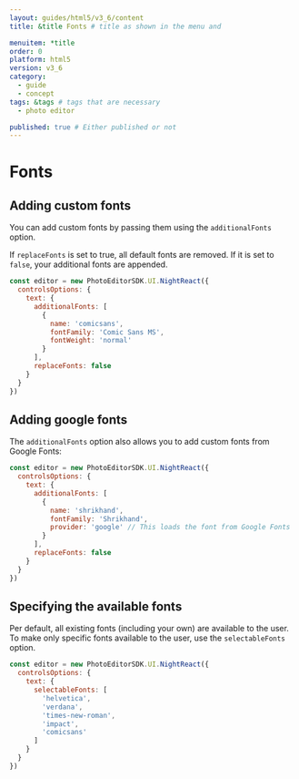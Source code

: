 ```yaml
---
layout: guides/html5/v3_6/content
title: &title Fonts # title as shown in the menu and 

menuitem: *title
order: 0
platform: html5
version: v3_6
category: 
  - guide
  - concept
tags: &tags # tags that are necessary
  - photo editor 

published: true # Either published or not 
---
```

# Fonts

## Adding custom fonts

You can add custom fonts by passing them using the `additionalFonts` option.

If `replaceFonts` is set to true, all default fonts are removed. If it is set to `false`, your
additional fonts are appended.

```js
const editor = new PhotoEditorSDK.UI.NightReact({
  controlsOptions: {
    text: {
      additionalFonts: [
        {
          name: 'comicsans',
          fontFamily: 'Comic Sans MS',
          fontWeight: 'normal'
        }
      ],
      replaceFonts: false
    }
  }
})
```

## Adding google fonts

The `additionalFonts` option also allows you to add custom fonts from Google Fonts:

```js
const editor = new PhotoEditorSDK.UI.NightReact({
  controlsOptions: {
    text: {
      additionalFonts: [
        {
          name: 'shrikhand',
          fontFamily: 'Shrikhand',
          provider: 'google' // This loads the font from Google Fonts
        }
      ],
      replaceFonts: false
    }
  }
})
```

## Specifying the available fonts

Per default, all existing fonts (including your own) are available to the user. To make only
specific fonts available to the user, use the `selectableFonts` option.

```js
const editor = new PhotoEditorSDK.UI.NightReact({
  controlsOptions: {
    text: {
      selectableFonts: [
        'helvetica',
        'verdana',
        'times-new-roman',
        'impact',
        'comicsans'
      ]
    }
  }
})
```
